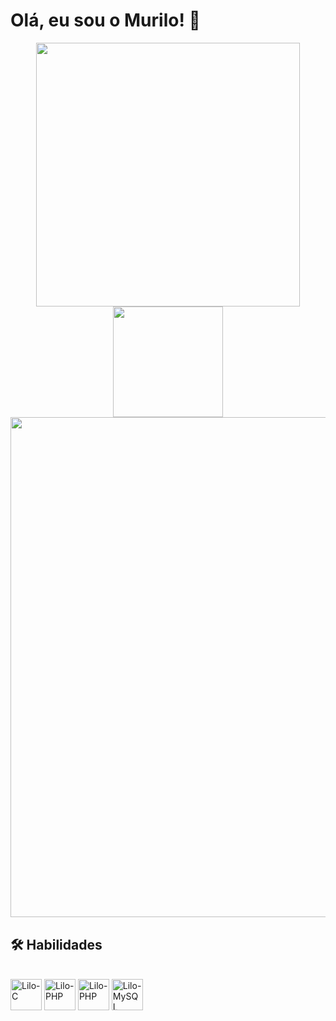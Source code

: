 # Olá, eu sou o Murilo! 👋

<div align="center">
      <img width = 422.5px src="https://github-readme-stats-one-amber-41.vercel.app/api?username=LiloMarino&show_icons=true&show=reviews&theme=dark" />
      <img  height = 176.41px src="https://github-readme-stats-one-amber-41.vercel.app/api/top-langs/?username=LiloMarino&layout=compact&theme=dark&langs_count=6" />
      <br>
      <img width = 800.5px src="https://github-readme-stats.vercel.app/api/wakatime?username=LiloMarino&layout=compact&theme=dark" />
</div>

## 🛠 Habilidades

<div style="display: inline_block"><br>
      <img align="center" alt="Lilo-C" height="50" width="50" src="https://cdn.jsdelivr.net/gh/devicons/devicon/icons/c/c-original.svg" />
      <img align="center" alt="Lilo-PHP" height="50" width="50" src="https://cdn.jsdelivr.net/gh/devicons/devicon/icons/python/python-original.svg" />
      <img align="center" alt="Lilo-PHP" height="50" width="50" src="https://cdn.jsdelivr.net/gh/devicons/devicon/icons/php/php-original.svg" />
      <img align="center" alt="Lilo-MySQL" height="50" width="50" src="https://cdn.jsdelivr.net/gh/devicons/devicon/icons/mysql/mysql-original-wordmark.svg" />
</div>

